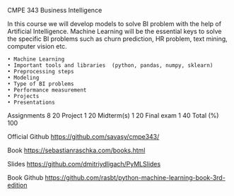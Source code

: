CMPE 343  Business Intelligence 

In this course we will develop models to solve BI problem with the help of Artificial Intelligence. Machine Learning will be the essential keys to solve the specific BI problems such as churn prediction, HR problem, text mining, computer vision etc.

    • Machine Learning
    • Important tools and libraries  (python, pandas, numpy, sklearn)
    • Preprocessing steps
    • Modeling
    • Type of BI problems
    • Performance measurement
    • Projects
    • Presentations



Assignments	8	20
Project	    	1	20
Midterm(s)	1	20
Final exam	1	40
Total (%)		100




Official Github
https://github.com/savasy/cmpe343/

Book 
https://sebastianraschka.com/books.html

Slides
https://github.com/dmitriydligach/PyMLSlides

Book Github
https://github.com/rasbt/python-machine-learning-book-3rd-edition







